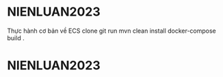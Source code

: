 # NIENLUAN2023
Thực hành cơ bản về ECS
clone git
run mvn clean install
docker-compose build . 
# NIENLUAN2023
